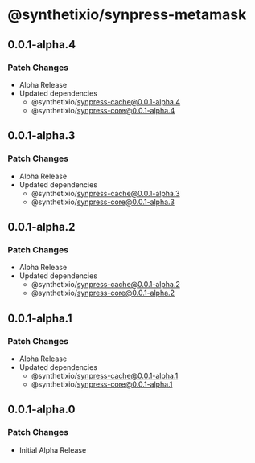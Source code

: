 # @synthetixio/synpress-metamask

## 0.0.1-alpha.4

### Patch Changes

- Alpha Release
- Updated dependencies
  - @synthetixio/synpress-cache@0.0.1-alpha.4
  - @synthetixio/synpress-core@0.0.1-alpha.4

## 0.0.1-alpha.3

### Patch Changes

- Alpha Release
- Updated dependencies
  - @synthetixio/synpress-cache@0.0.1-alpha.3
  - @synthetixio/synpress-core@0.0.1-alpha.3

## 0.0.1-alpha.2

### Patch Changes

- Alpha Release
- Updated dependencies
  - @synthetixio/synpress-cache@0.0.1-alpha.2
  - @synthetixio/synpress-core@0.0.1-alpha.2

## 0.0.1-alpha.1

### Patch Changes

- Alpha Release
- Updated dependencies
  - @synthetixio/synpress-cache@0.0.1-alpha.1
  - @synthetixio/synpress-core@0.0.1-alpha.1

## 0.0.1-alpha.0

### Patch Changes

- Initial Alpha Release
